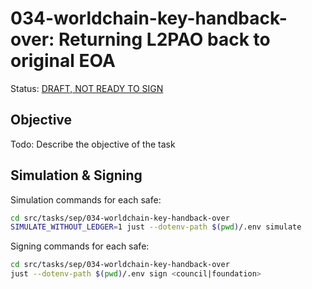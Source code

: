 # 034-worldchain-key-handback-over: Returning L2PAO back to original EOA

Status: [DRAFT, NOT READY TO SIGN]()

## Objective

Todo: Describe the objective of the task

## Simulation & Signing

Simulation commands for each safe:
```bash
cd src/tasks/sep/034-worldchain-key-handback-over
SIMULATE_WITHOUT_LEDGER=1 just --dotenv-path $(pwd)/.env simulate
```

Signing commands for each safe:
```bash
cd src/tasks/sep/034-worldchain-key-handback-over
just --dotenv-path $(pwd)/.env sign <council|foundation>
```
